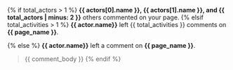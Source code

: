 {% if total_actors > 1 %} 
 **{{ actors[0].name }}, {{ actors[1].name }}, and {{ total_actors | minus: 2 }}** others commented on your page.
{% elsif  total_activities > 1 %}
  **{{ actor.name}}** left {{ total_activities }} comments on **{{ page_name }}**.
  
{% else %}
  **{{ actor.name}}** left a comment on **{{ page_name }}**.
  
  > {{ comment_body }}
{% endif %}